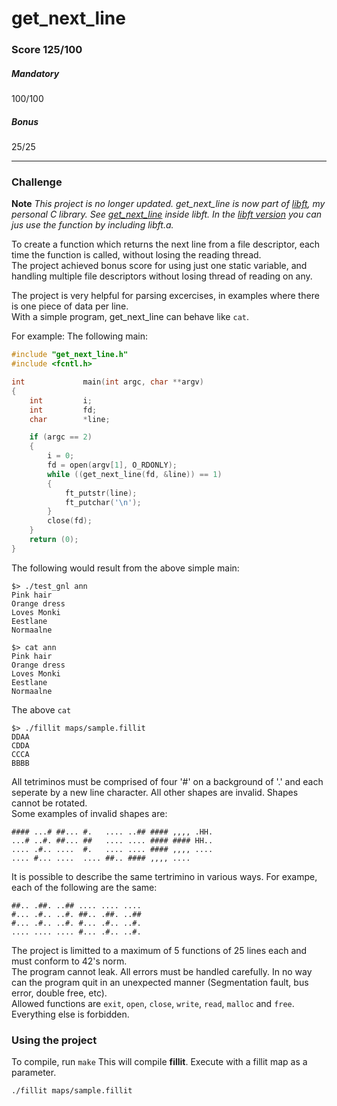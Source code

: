 # get_next_line
### Score 125/100
##### Mandatory
100/100
##### Bonus
25/25
***
### Challenge
**Note** *This project is no longer updated. get_next_line is now part of [libft](https://github.com/davhojt/libft "libft, a 42 project"), my personal C library. See [get_next_line](https://github.com/davhojt/libft/blob/master/srcs/libft/srcs/get_next_line.c "get_next_line, inside libft") inside libft. In the [libft version](https://github.com/davhojt/libft/blob/master/srcs/libft/srcs/get_next_line.c "get_next_line, inside libft") you can jus use the function by including libft.a.*  
  
To create a function which returns the next line from a file descriptor, each time the function is called, without losing the reading thread.  
The project achieved bonus score for using just one static variable, and handling multiple file descriptors without losing thread of reading on any.  
  
The project is very helpful for parsing excercises, in examples where there is one piece of data per line.  
With a simple program, get_next_line can behave like `cat`.

For example: The following main:
```c
#include "get_next_line.h"
#include <fcntl.h>

int				main(int argc, char **argv)
{
	int			i;
	int			fd;
	char		*line;

	if (argc == 2)
	{
		i = 0;
		fd = open(argv[1], O_RDONLY);
		while ((get_next_line(fd, &line)) == 1)
		{
			ft_putstr(line);
			ft_putchar('\n');
		}
		close(fd);
	}
	return (0);
}
```
The following would result from the above simple main:
```console
$> ./test_gnl ann
Pink hair
Orange dress
Loves Monki
Eestlane
Normaalne
```
```console
$> cat ann
Pink hair
Orange dress
Loves Monki
Eestlane
Normaalne
```
The above `cat`
```
$> ./fillit maps/sample.fillit
DDAA
CDDA
CCCA
BBBB
```
All tetriminos must be comprised of four '#' on a background of '.' and each seperate by a new line character. All other shapes are invalid. Shapes cannot be rotated.  
Some examples of invalid shapes are:
```
#### ...# ##... #.   .... ..## #### ,,,, .HH.
...# ..#. ##... ##   .... .... #### #### HH..
.... .#.. ....  #.   .... .... #### ,,,, ....
.... #... ....  .... ##.. #### ,,,, ....
```
It is possible to describe the same tertrimino in various ways. For exampe, each of the following are the same:
```
##.. .##. ..## .... .... ....
#... .#.. ..#. ##.. .##. ..##
#... .#.. ..#. #... .#.. ..#.
.... .... .... #... .#.. ..#.
```
The project is limitted to a maximum of 5 functions of 25 lines each and must conform to 42's norm.  
The program cannot leak. All errors must be handled carefully. In no way can the program quit in an unexpected manner (Segmentation fault, bus error, double free, etc).  
Allowed functions are `exit`, `open`, `close`, `write`, `read`, `malloc` and `free`. Everything else is forbidden.

### Using the project
To compile, run `make`
This will compile **fillit**. Execute with a fillit map as a parameter.
```console
./fillit maps/sample.fillit
```
